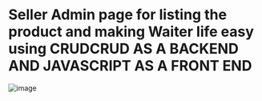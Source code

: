# Seller Admin page for listing the product and making Waiter life easy using CRUDCRUD AS A BACKEND AND JAVASCRIPT AS A FRONT END
![image](https://user-images.githubusercontent.com/103441165/214900486-7763e109-c210-4d1d-91b1-e88c60723671.png)
